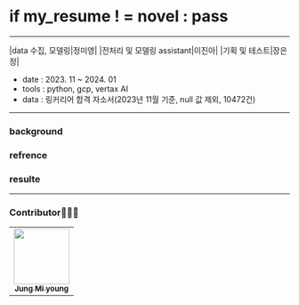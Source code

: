 # if my_resume ! = novel : pass


---

|data 수집, 모델링|정미영|
|전처리 및 모델링 assistant|이진아|
|기획 및 테스트|장은정|

- date : 2023. 11 ~ 2024. 01
- tools : python, gcp, vertax AI
- data : 링커리어 합격 자소서(2023년 11월 기준, null 값 제외, 10472건)



---

### background

### refrence 

### 

### resulte
---
### Contributor🧚🏻‍♂️
<table>
  <tr>
    <td align="center"><a href="http://zzsza.github.io"><img src="![image](https://github.com/AsellaS2/gcpchat/assets/69001369/8ef64b50-5a40-40e3-ba8b-33f12f237643)
" width="100px;" alt=""/><br /><sub><b>Jung Mi young</b></sub><br/>    
     </tr>
</table>

